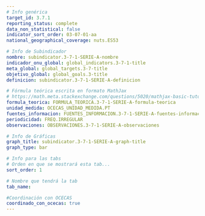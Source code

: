 ```yaml
---
# Info genérica
target_id: 3.7.1
reporting_status: complete
data_non_statistical: false
indicator_sort_order: 03-07-01-aa
national_geographical_coverage: nuts.ES53

# Info de Subindicador
nombre: subindicator.3-7-1-SERIE-A-nombre
indicador_onu_global: global_indicators.3-7-1-title
meta_global: global_targets.3-7-title
objetivo_global: global_goals.3-title
definicion: subindicator.3-7-1-SERIE-A-definicion

# Fórmula teórica escrita en formato MathJax
# https://math.meta.stackexchange.com/questions/5020/mathjax-basic-tutorial-and-quick-reference
formula_teorica: FORMULA_TEORICA.3-7-1-SERIE-A-formula-teorica
unidad_medida: OCECAS_UNIDAD_MEDIDA.PT
fuentes_informacion: FUENTES_INFORMACION.3-7-1-SERIE-A-fuentes-informacion
periodicidad: FREQ.IRREGULAR
observaciones: OBSERVACIONES.3-7-1-SERIE-A-observaciones

# Info de Gráficas
graph_title: subindicator.3-7-1-SERIE-A-graph-title
graph_type: bar

# Info para las tabs
# Orden en que se mostrará esta tab...
sort_order: 1

# Nombre que tendrá la tab
tab_name:

#Coordinación con OCECAS
coordinado_con_ocecas: true
---
```

